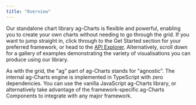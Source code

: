 ```yaml
---
title: "Overview"
---
```


Our standalone chart library ag-Charts is flexible and powerful, enabling you to create your own charts without needing to go through the grid. If you want to jump straight in, click through to the Get Started section for your preferred framework, or head to the [API Explorer](../charts-api-explorer/). Alternatively, scroll down for a gallery of examples demonstrating the variety of visualisations you can produce using our library.

As with the grid, the "ag" part of ag-Charts stands for "agnostic". The internal ag-Charts engine is implemented in TypeScript with zero dependencies. You can use the vanilla JavaScript ag-Charts library, or alternatively take advantage of the framework-specific ag-Charts Components to integrate with any major framework.

<chart-gallery></chart-gallery>
